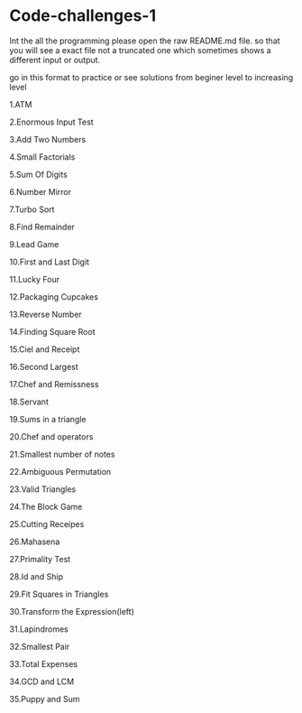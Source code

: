 # Code-challenges-1


Int the all the programming please open the raw README.md file. so that you will see a exact file not a truncated one which sometimes shows a different input or output.


go in this format to practice or see solutions from beginer level to increasing level


1.ATM

2.Enormous Input Test

3.Add Two Numbers

4.Small Factorials

5.Sum Of Digits

6.Number Mirror

7.Turbo Sort

8.Find Remainder

9.Lead Game

10.First and Last Digit

11.Lucky Four

12.Packaging Cupcakes

13.Reverse Number

14.Finding Square Root

15.Ciel and Receipt

16.Second Largest

17.Chef and Remissness

18.Servant

19.Sums in a triangle

20.Chef and operators

21.Smallest number of notes

22.Ambiguous Permutation

23.Valid Triangles

24.The Block Game

25.Cutting Receipes

26.Mahasena

27.Primality Test

28.Id and Ship

29.Fit Squares in Triangles

30.Transform the Expression(left)

31.Lapindromes

32.Smallest Pair

33.Total Expenses

34.GCD and LCM

35.Puppy and Sum
